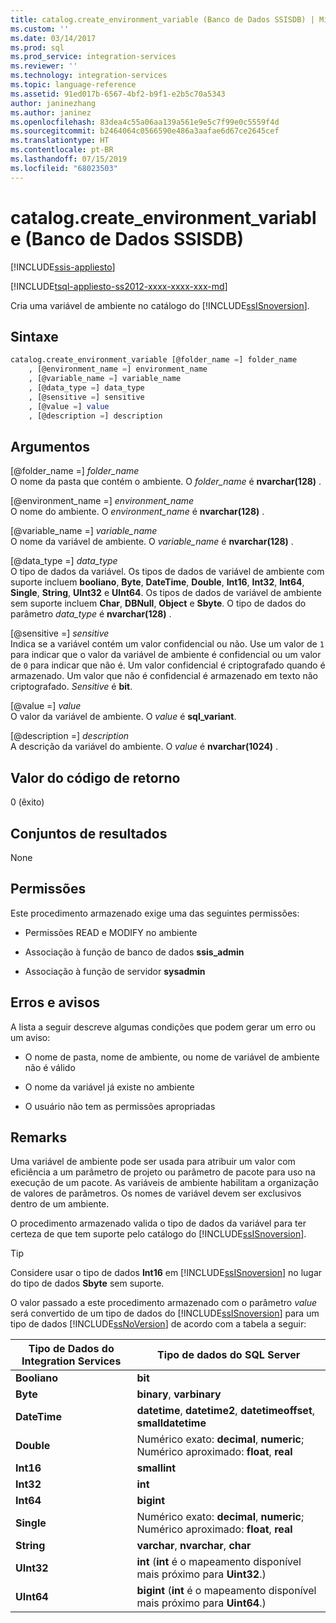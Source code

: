 ```yaml
---
title: catalog.create_environment_variable (Banco de Dados SSISDB) | Microsoft Docs
ms.custom: ''
ms.date: 03/14/2017
ms.prod: sql
ms.prod_service: integration-services
ms.reviewer: ''
ms.technology: integration-services
ms.topic: language-reference
ms.assetid: 91ed017b-6567-4bf2-b9f1-e2b5c70a5343
author: janinezhang
ms.author: janinez
ms.openlocfilehash: 83dea4c55a06aa139a561e9e5c7f99e0c5559f4d
ms.sourcegitcommit: b2464064c0566590e486a3aafae6d67ce2645cef
ms.translationtype: HT
ms.contentlocale: pt-BR
ms.lasthandoff: 07/15/2019
ms.locfileid: "68023503"
---
```

# <a name="catalogcreateenvironmentvariable-ssisdb-database"></a>catalog.create_environment_variable (Banco de Dados SSISDB)

[!INCLUDE[ssis-appliesto](../../includes/ssis-appliesto-ssvrpluslinux-asdb-asdw-xxx.md)]


[!INCLUDE[tsql-appliesto-ss2012-xxxx-xxxx-xxx-md](../../includes/tsql-appliesto-ss2012-xxxx-xxxx-xxx-md.md)]

  Cria uma variável de ambiente no catálogo do [!INCLUDE[ssISnoversion](../../includes/ssisnoversion-md.md)].  
  
## <a name="syntax"></a>Sintaxe  
  
```sql  
catalog.create_environment_variable [@folder_name =] folder_name  
    , [@environment_name =] environment_name  
    , [@variable_name =] variable_name  
    , [@data_type =] data_type  
    , [@sensitive =] sensitive  
    , [@value =] value  
    , [@description =] description  
```  
  
## <a name="arguments"></a>Argumentos  
 [@folder_name =] *folder_name*  
 O nome da pasta que contém o ambiente. O *folder_name* é **nvarchar(128)** .  
  
 [@environment_name =] *environment_name*  
 O nome do ambiente. O *environment_name* é **nvarchar(128)** .  
  
 [@variable_name =] *variable_name*  
 O nome da variável de ambiente. O *variable_name* é **nvarchar(128)** .  
  
 [@data_type =] *data_type*  
 O tipo de dados da variável. Os tipos de dados de variável de ambiente com suporte incluem **booliano**, **Byte**, **DateTime**, **Double**, **Int16**, **Int32**, **Int64**, **Single**, **String**, **UInt32** e **UInt64**. Os tipos de dados de variável de ambiente sem suporte incluem **Char**, **DBNull**, **Object** e **Sbyte**. O tipo de dados do parâmetro *data_type* é **nvarchar(128)** .  
  
 [@sensitive =] *sensitive*  
 Indica se a variável contém um valor confidencial ou não. Use um valor de `1` para indicar que o valor da variável de ambiente é confidencial ou um valor de `0` para indicar que não é. Um valor confidencial é criptografado quando é armazenado. Um valor que não é confidencial é armazenado em texto não criptografado. *Sensitive* é **bit**.  
  
 [@value =] *value*  
 O valor da variável de ambiente. O *value* é **sql_variant**.  
  
 [@description =] *description*  
 A descrição da variável do ambiente. O *value* é **nvarchar(1024)** .  
  
## <a name="return-code-value"></a>Valor do código de retorno  
 0 (êxito)  
  
## <a name="result-sets"></a>Conjuntos de resultados  
 None  
  
## <a name="permissions"></a>Permissões  
 Este procedimento armazenado exige uma das seguintes permissões:  
  
-   Permissões READ e MODIFY no ambiente  
  
-   Associação à função de banco de dados **ssis_admin**  
  
-   Associação à função de servidor **sysadmin**  
  
## <a name="errors-and-warnings"></a>Erros e avisos  
 A lista a seguir descreve algumas condições que podem gerar um erro ou um aviso:  
  
-   O nome de pasta, nome de ambiente, ou nome de variável de ambiente não é válido  
  
-   O nome da variável já existe no ambiente  
  
-   O usuário não tem as permissões apropriadas  
  
## <a name="remarks"></a>Remarks  
 Uma variável de ambiente pode ser usada para atribuir um valor com eficiência a um parâmetro de projeto ou parâmetro de pacote para uso na execução de um pacote. As variáveis de ambiente habilitam a organização de valores de parâmetros. Os nomes de variável devem ser exclusivos dentro de um ambiente.  
  
 O procedimento armazenado valida o tipo de dados da variável para ter certeza de que tem suporte pelo catálogo do [!INCLUDE[ssISnoversion](../../includes/ssisnoversion-md.md)].  
  
> [!TIP]  
>  Considere usar o tipo de dados **Int16** em [!INCLUDE[ssISnoversion](../../includes/ssisnoversion-md.md)] no lugar do tipo de dados **Sbyte** sem suporte.  
  
 O valor passado a este procedimento armazenado com o parâmetro *value* será convertido de um tipo de dados do [!INCLUDE[ssISnoversion](../../includes/ssisnoversion-md.md)] para um tipo de dados [!INCLUDE[ssNoVersion](../../includes/ssnoversion-md.md)] de acordo com a tabela a seguir:  
  
|Tipo de Dados do Integration Services|Tipo de dados do SQL Server|  
|------------------------------------|--------------------------|  
|**Booliano**|**bit**|  
|**Byte**|**binary**, **varbinary**|  
|**DateTime**|**datetime**, **datetime2**, **datetimeoffset**, **smalldatetime**|  
|**Double**|Numérico exato: **decimal**, **numeric**; Numérico aproximado: **float**, **real**|  
|**Int16**|**smallint**|  
|**Int32**|**int**|  
|**Int64**|**bigint**|  
|**Single**|Numérico exato: **decimal**, **numeric**; Numérico aproximado: **float**, **real**|  
|**String**|**varchar**, **nvarchar**, **char**|  
|**UInt32**|**int** (**int** é o mapeamento disponível mais próximo para **Uint32**.)|  
|**UInt64**|**bigint** (**int** é o mapeamento disponível mais próximo para **Uint64**.)|  
  
  
